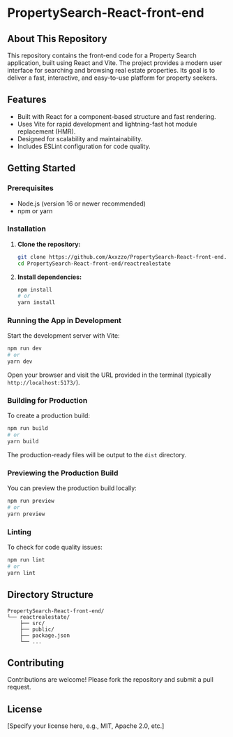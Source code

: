 # PropertySearch-React-front-end

## About This Repository

This repository contains the front-end code for a Property Search application, built using React and Vite. The project provides a modern user interface for searching and browsing real estate properties. Its goal is to deliver a fast, interactive, and easy-to-use platform for property seekers.

## Features

- Built with React for a component-based structure and fast rendering.
- Uses Vite for rapid development and lightning-fast hot module replacement (HMR).
- Designed for scalability and maintainability.
- Includes ESLint configuration for code quality.

## Getting Started

### Prerequisites

- Node.js (version 16 or newer recommended)
- npm or yarn

### Installation

1. **Clone the repository:**
    ```bash
    git clone https://github.com/Axxzzo/PropertySearch-React-front-end.git
    cd PropertySearch-React-front-end/reactrealestate
    ```

2. **Install dependencies:**
    ```bash
    npm install
    # or
    yarn install
    ```

### Running the App in Development

Start the development server with Vite:

```bash
npm run dev
# or
yarn dev
```

Open your browser and visit the URL provided in the terminal (typically `http://localhost:5173/`).

### Building for Production

To create a production build:

```bash
npm run build
# or
yarn build
```

The production-ready files will be output to the `dist` directory.

### Previewing the Production Build

You can preview the production build locally:

```bash
npm run preview
# or
yarn preview
```

### Linting

To check for code quality issues:

```bash
npm run lint
# or
yarn lint
```

## Directory Structure

```
PropertySearch-React-front-end/
└── reactrealestate/
    ├── src/
    ├── public/
    ├── package.json
    └── ...
```

## Contributing

Contributions are welcome! Please fork the repository and submit a pull request.

## License

[Specify your license here, e.g., MIT, Apache 2.0, etc.]
